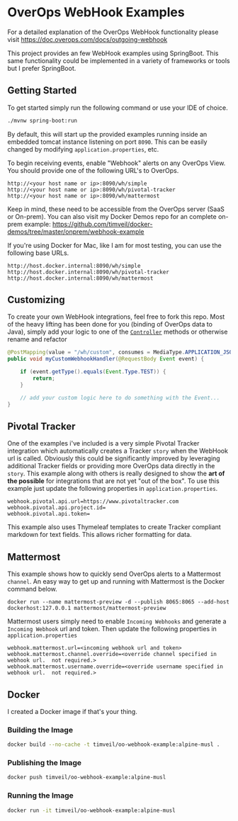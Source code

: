 # OverOps WebHook Examples

For a detailed explanation of the OverOps WebHook functionality please visit https://doc.overops.com/docs/outgoing-webhook

This project provides an few WebHook examples using SpringBoot.  This same functionality could be implemented in a variety of frameworks or tools but I prefer SpringBoot.

## Getting Started

To get started simply run the following command or use your IDE of choice.

```bash
./mvnw spring-boot:run
``` 

By default, this will start up the provided examples running inside an embedded tomcat instance listening on port `8090`.  This can be easily changed by modifying `application.properties`, etc.

To begin receiving events, enable "Webhook" alerts on any OverOps View.  You should provide one of the following URL's to OverOps.

```
http://<your host name or ip>:8090/wh/simple
http://<your host name or ip>:8090/wh/pivotal-tracker
http://<your host name or ip>:8090/wh/mattermost
```

Keep in mind, these need to be accessible from the OverOps server (SaaS or On-prem).  You can also visit my Docker Demos repo for an complete on-prem example: https://github.com/timveil/docker-demos/tree/master/onprem/webhook-example

If you're using Docker for Mac, like I am for most testing, you can use the following base URLs.

```
http://host.docker.internal:8090/wh/simple
http://host.docker.internal:8090/wh/pivotal-tracker
http://host.docker.internal:8090/wh/mattermost
```

## Customizing

To create your own WebHook integrations, feel free to fork this repo.  Most of the heavy lifting has been done for you (binding of OverOps data to Java), simply add your logic to one of the [`Controller`](src/main/java/com/overops/webhook/example/web/Controller.java) methods or otherwise rename and refactor

```java
@PostMapping(value = "/wh/custom", consumes = MediaType.APPLICATION_JSON_VALUE)
public void myCustomWebhookHandler(@RequestBody Event event) {

    if (event.getType().equals(Event.Type.TEST)) {
        return;
    }

    // add your custom logic here to do something with the Event...
} 
```

## Pivotal Tracker

One of the examples i've included is a very simple Pivotal Tracker integration which automatically creates a Tracker `story` when the WebHook url is called.  Obviously this could be significantly improved by leveraging additional Tracker fields or providing more OverOps data directly in the `story`.  This example along with others is really designed to show the __art of the possible__ for integrations that are not yet "out of the box".  To use this example just update the following properties in `application.properties`.

```properties
webhook.pivotal.api.url=https://www.pivotaltracker.com
webhook.pivotal.api.project.id=
webhook.pivotal.api.token=
```

This example also uses Thymeleaf templates to create Tracker compliant markdown for text fields.  This allows richer formatting for data.

## Mattermost

This example shows how to quickly send OverOps alerts to a Mattermost `channel`.  An easy way to get up and running with Mattermost is the Docker command below.

```
docker run --name mattermost-preview -d --publish 8065:8065 --add-host dockerhost:127.0.0.1 mattermost/mattermost-preview
```

Mattermost users simply need to enable `Incoming Webhooks` and generate a `Incoming Webhook` url and token. Then update the following properties in `application.properties`

```properties
webhook.mattermost.url=<incoming webhook url and token>
webhook.mattermost.channel.override=<override channel specified in webhook url.  not required.>
webhook.mattermost.username.override=<override username specified in webhook url.  not required.>
```

## Docker

I created a Docker image if that's your thing.


### Building the Image
```bash
docker build --no-cache -t timveil/oo-webhook-example:alpine-musl .
```

### Publishing the Image
```bash
docker push timveil/oo-webhook-example:alpine-musl
```

### Running the Image
```bash
docker run -it timveil/oo-webhook-example:alpine-musl
```